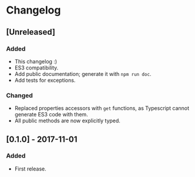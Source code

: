 # Changelog

## [Unreleased]
### Added
- This changelog :)
- ES3 compatibility.
- Add public documentation; generate it with `npm run doc`.
- Add tests for exceptions.
### Changed
- Replaced properties accessors with `get` functions, as Typescript cannot
  generate ES3 code with them.
- All public methods are now explicitly typed.

## [0.1.0] - 2017-11-01
### Added
- First release.
